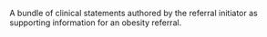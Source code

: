 A bundle of clinical statements authored by the referral initiator as supporting information for an obesity referral.